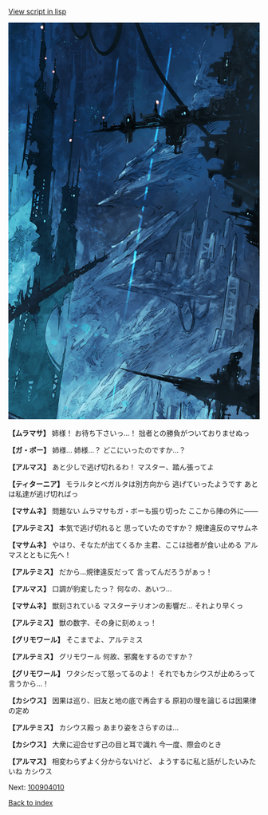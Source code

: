 [View script in lisp](../scripts/100903063.txt)

![underground_world_1.png](../images/backgrounds/underground_world_1.png)

**【ムラマサ】**
姉様！
お待ち下さいっ…！
拙者との勝負がついておりませぬっ

**【ガ・ボー】**
姉様…
姉様…？
どこにいったのですか…？

**【アルマス】**
あと少しで逃げ切れるわ！
マスター、踏ん張ってよ

**【ティターニア】**
モラルタとベガルタは別方向から
逃げていったようです
あとは私達が逃げ切ればっ

**【マサムネ】**
問題ない
ムラマサもガ・ボーも振り切った
ここから陣の外に――

**【アルテミス】**
本気で逃げ切れると
思っていたのですか？
規律違反のマサムネ

**【マサムネ】**
やはり、そなたが出てくるか
主君、ここは拙者が食い止める
アルマスとともに先へ！

**【アルテミス】**
だから…規律違反だって
言ってんだろうがぁっ！

**【アルマス】**
口調が豹変したっ？
何なの、あいつ…

**【マサムネ】**
獣刻されている
マスターテリオンの影響だ…
それより早くっ

**【アルテミス】**
獣の数字、その身に刻めぇっ！

**【グリモワール】**
そこまでよ、アルテミス

**【アルテミス】**
グリモワール
何故、邪魔をするのですか？

**【グリモワール】**
ワタシだって怒ってるのよ！
それでもカシウスが止めろって
言うから…！

**【カシウス】**
因果は巡り、旧友と地の底で再会する
原初の理を論じるは因果律の定め

**【アルテミス】**
カシウス殿っ
あまり姿をさらすのは…

**【カシウス】**
大衆に迎合せず己の目と耳で識れ
今一度、際会のとき

**【アルマス】**
相変わらずよく分からないけど、
ようするに私と話がしたいみたいね
カシウス

Next: [100904010](100904010.md)

[Back to index](index.md)
